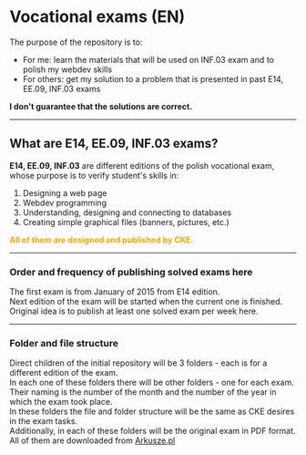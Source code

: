 # Vocational exams (EN)

The purpose of the repository is to:

- For me: learn the materials that will be used on INF.03 exam and to polish my webdev skills
- For others: get my solution to a problem that is presented in past E14, EE.09, INF.03 exams

**I don't guarantee that the solutions are correct.**

---

## What are E14, EE.09, INF.03 exams?

**E14, EE.09, INF.03** are different editions of the polish vocational exam, whose purpose is to verify student's skills in:
1. Designing a web page
2. Webdev programming
3. Understanding, designing and connecting to databases
4. Creating simple graphical files (banners, pictures, etc.)

<span style="color: orange; font-weight: bold;">All of them are designed and published by CKE.</span>
   
---

### **Order and frequency of publishing solved exams here**

The first exam is from January of 2015 from E14 edition.  
Next edition of the exam will be started when the current one is finished.  
Original idea is to publish at least one solved exam per week here.

---

### **Folder and file structure**

Direct children of the initial repository will be 3 folders - each is for a different edition of the exam.  
In each one of these folders there will be other folders - one for each exam. Their naming is the number of the month and the number of the year in which the exam took place.  
In these folders the file and folder structure will be the same as CKE desires in the exam tasks.  
Additionally, in each of these folders will be the original exam in PDF format. All of them are downloaded from [Arkusze.pl](https://arkusze.pl/technik-informatyk-egzamin-zawodowy/)